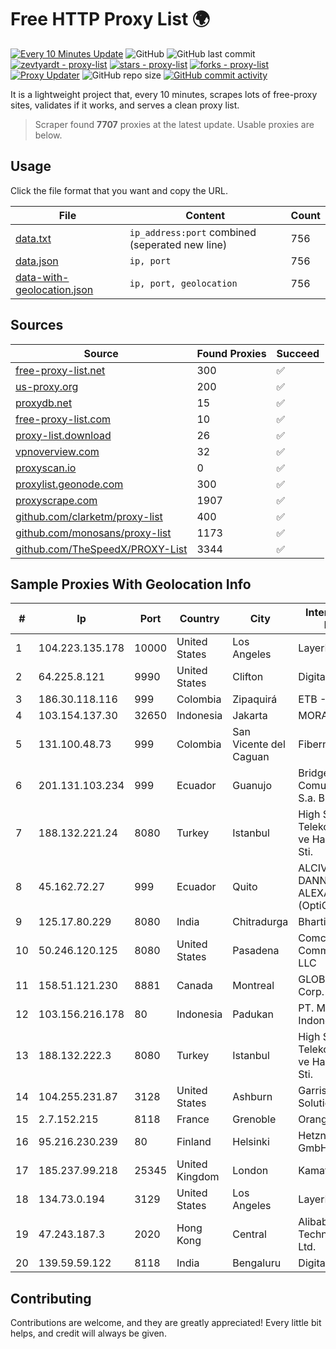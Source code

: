 
# Free HTTP Proxy List 🌍

[![Every 10 Minutes Update](https://github.com/mertguvencli/http-proxy-list/actions/workflows/main.yml/badge.svg?branch=main)](https://github.com/mertguvencli/http-proxy-list/actions/workflows/main.yml)
![GitHub](https://img.shields.io/github/license/mertguvencli/http-proxy-list)
![GitHub last commit](https://img.shields.io/github/last-commit/mertguvencli/http-proxy-list)
[![zevtyardt - proxy-list](https://img.shields.io/static/v1?label=zevtyardt&message=proxy-list&color=blue&logo=github)](https://github.com/zevtyardt/proxy-list "Go to GitHub repo")
[![stars - proxy-list](https://img.shields.io/github/stars/zevtyardt/proxy-list?style=social)](https://github.com/zevtyardt/proxy-list)
[![forks - proxy-list](https://img.shields.io/github/forks/zevtyardt/proxy-list?style=social)](https://github.com/zevtyardt/proxy-list)
[![Proxy Updater](https://github.com/zevtyardt/proxy-list/workflows/Proxy%20Updater/badge.svg)](https://github.com/zevtyardt/proxy-list/actions?query=workflow:"Proxy+Updater")
![GitHub repo size](https://img.shields.io/github/repo-size/zevtyardt/proxy-list)
[![GitHub commit activity](https://img.shields.io/github/commit-activity/m/zevtyardt/proxy-list?logo=commits)](https://github.com/zevtyardt/proxy-list/commits/main)

It is a lightweight project that, every 10 minutes, scrapes lots of free-proxy sites, validates if it works, and serves a clean proxy list.

> Scraper found **7707** proxies at the latest update. Usable proxies are below.

## Usage

Click the file format that you want and copy the URL.

|File|Content|Count|
|----|-------|-----|
|[data.txt](https://raw.githubusercontent.com/mertguvencli/http-proxy-list/main/proxy-list/data.txt)|`ip_address:port` combined (seperated new line)|756|
|[data.json](https://raw.githubusercontent.com/mertguvencli/http-proxy-list/main/proxy-list/data.json)|`ip, port`|756|
|[data-with-geolocation.json](https://raw.githubusercontent.com/mertguvencli/http-proxy-list/main/proxy-list/data-with-geolocation.json)|`ip, port, geolocation`|756|

## Sources

|Source|Found Proxies|Succeed|
|------|-------------|-------|
|[free-proxy-list.net](https://free-proxy-list.net)|300|✅|
|[us-proxy.org](https://www.us-proxy.org)|200|✅|
|[proxydb.net](http://proxydb.net)|15|✅|
|[free-proxy-list.com](https://free-proxy-list.com/?page=&port=&type%5B%5D=http&type%5B%5D=https&up_time=0&search=Search)|10|✅|
|[proxy-list.download](https://www.proxy-list.download/HTTP)|26|✅|
|[vpnoverview.com](https://vpnoverview.com/privacy/anonymous-browsing/free-proxy-servers)|32|✅|
|[proxyscan.io](https://www.proxyscan.io)|0|✅|
|[proxylist.geonode.com](https://proxylist.geonode.com/api/proxy-list?limit=300&page=1&sort_by=lastChecked&sort_type=desc&protocols=http,https)|300|✅|
|[proxyscrape.com](https://api.proxyscrape.com/v2/?request=displayproxies&protocol=http&timeout=10000&country=all&ssl=all&anonymity=all)|1907|✅|
|[github.com/clarketm/proxy-list](https://raw.githubusercontent.com/clarketm/proxy-list/master/proxy-list-raw.txt)|400|✅|
|[github.com/monosans/proxy-list](https://raw.githubusercontent.com/monosans/proxy-list/main/proxies/http.txt)|1173|✅|
|[github.com/TheSpeedX/PROXY-List](https://raw.githubusercontent.com/TheSpeedX/PROXY-List/master/http.txt)|3344|✅|


## Sample Proxies With Geolocation Info

|#|Ip|Port|Country|City|Internet Service Provider|
|-|--|----|-------|----|-------------------------|
|1|104.223.135.178|10000|United States|Los Angeles|LayerHost|
|2|64.225.8.121|9990|United States|Clifton|DigitalOcean, LLC|
|3|186.30.118.116|999|Colombia|Zipaquirá|ETB - Colombia|
|4|103.154.137.30|32650|Indonesia|Jakarta|MORATELINDONAP|
|5|131.100.48.73|999|Colombia|San Vicente del Caguan|Fibernet TV SAS|
|6|201.131.103.234|999|Ecuador|Guanujo|Bridge Comunicaciones S.a. Bridgecomtel|
|7|188.132.221.24|8080|Turkey|Istanbul|High Speed Telekomunikasyon ve Hab. Hiz. Ltd. Sti.|
|8|45.162.72.27|999|Ecuador|Quito|ALCIVAR ESPIN DANNY ALEXANDER (OptiCom)|
|9|125.17.80.229|8080|India|Chitradurga|Bharti Airtel|
|10|50.246.120.125|8080|United States|Pasadena|Comcast Cable Communications, LLC|
|11|158.51.121.230|8881|Canada|Montreal|GLOBALTELEHOST Corp.|
|12|103.156.216.178|80|Indonesia|Padukan|PT. Meiwa Mold Indonesia|
|13|188.132.222.3|8080|Turkey|Istanbul|High Speed Telekomunikasyon ve Hab. Hiz. Ltd. Sti.|
|14|104.255.231.87|3128|United States|Ashburn|Garrison Network Solutions LLC|
|15|2.7.152.215|8118|France|Grenoble|Orange|
|16|95.216.230.239|80|Finland|Helsinki|Hetzner Online GmbH|
|17|185.237.99.218|25345|United Kingdom|London|Kamatera Inc|
|18|134.73.0.194|3129|United States|Los Angeles|LayerHost|
|19|47.243.187.3|2020|Hong Kong|Central|Alibaba (US) Technology Co., Ltd.|
|20|139.59.59.122|8118|India|Bengaluru|DigitalOcean|



## Contributing

Contributions are welcome, and they are greatly appreciated! Every
little bit helps, and credit will always be given.

